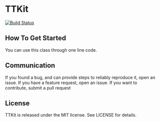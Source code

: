 # TTKit

[![Build Status](https://travis-ci.org/devxoul/UITextView-Placeholder.svg?branch=master)](https://travis-ci.org/devxoul/UITextView-Placeholder)

## How To Get Started

You can use this class through one line code.



## Communication

If you found a bug, and can provide steps to reliably reproduce it, open an issue.
If you have a feature request, open an issue.
If you want to contribute, submit a pull request

## License

TTKit is released under the MIT license. See LICENSE for details.
